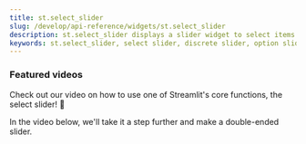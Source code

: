 ```yaml
---
title: st.select_slider
slug: /develop/api-reference/widgets/st.select_slider
description: st.select_slider displays a slider widget to select items from a list.
keywords: st.select_slider, select slider, discrete slider, option slider, list slider, slider selection, categorical slider, range selector
---
```


<Autofunction function="streamlit.select_slider" />

### Featured videos

Check out our video on how to use one of Streamlit's core functions, the select slider! 🎈
<YouTube videoId="MTaL_1UCb2g" />

In the video below, we'll take it a step further and make a double-ended slider.
<YouTube videoId="sCvdt79asrE" />
